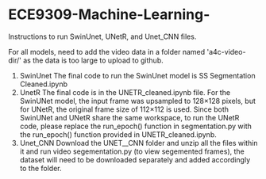 # ECE9309-Machine-Learning-

 Instructions to run SwinUnet, UNetR, and Unet_CNN files.

 For all models, need to add the video data in a folder named 'a4c-video-dir/' as the data is too large to upload to github.  

1. SwinUnet
   The final code to run the SwinUnet model is SS Segmentation Cleaned.ipynb
2. UnetR
   The final code is in the UNETR_cleaned.ipynb file. For the SwinUNet model, the input frame was upsampled to 128×128 pixels, but for UNetR, the original frame size of 112×112 is used. Since both SwinUNet and UNetR share the same workspace, to run the UNetR code, please replace the run_epoch() function in segmentation.py with the run_epoch() function provided in UNETR_cleaned.ipynb.
3. Unet_CNN
   Download the UNET__CNN folder and unzip all the files within it and run video segementation.py (to view segemented frames), the dataset will need to be downloaded separately and added accordingly to the folder.
